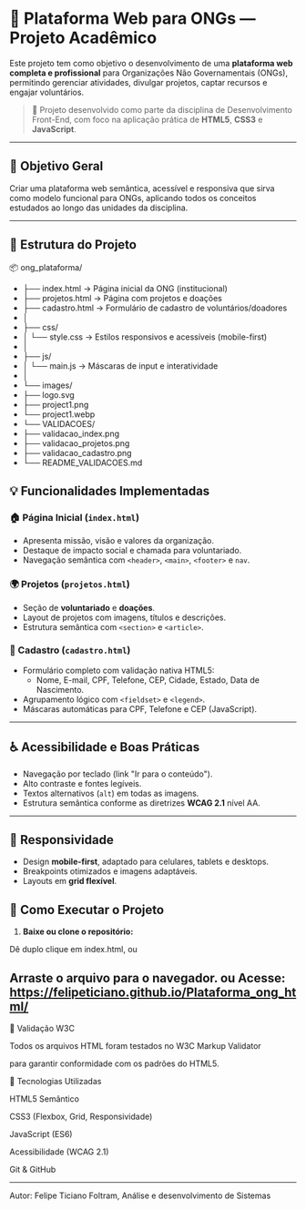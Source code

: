 # 🌱 Plataforma Web para ONGs — Projeto Acadêmico

Este projeto tem como objetivo o desenvolvimento de uma **plataforma web completa e profissional** para Organizações Não Governamentais (ONGs), permitindo gerenciar atividades, divulgar projetos, captar recursos e engajar voluntários.

> 🧩 Projeto desenvolvido como parte da disciplina de Desenvolvimento Front-End, com foco na aplicação prática de **HTML5**, **CSS3** e **JavaScript**.

---

## 🎯 Objetivo Geral
Criar uma plataforma web semântica, acessível e responsiva que sirva como modelo funcional para ONGs, aplicando todos os conceitos estudados ao longo das unidades da disciplina.

---

## 🧱 Estrutura do Projeto
📦 ong_plataforma/
+ ├── index.html → Página inicial da ONG (institucional)
+ ├── projetos.html → Página com projetos e doações
+ ├── cadastro.html → Formulário de cadastro de voluntários/doadores
+ │
+ ├── css/
+ │ └── style.css → Estilos responsivos e acessíveis (mobile-first)
+ │
+ ├── js/
+ │ └── main.js → Máscaras de input e interatividade
+ │
+ └── images/
+ ├── logo.svg
+ ├── project1.png
+ └── project1.webp
+ └── VALIDACOES/
+ ├── validacao_index.png
+ ├── validacao_projetos.png
+ ├── validacao_cadastro.png
+ └── README_VALIDACOES.md

## 💡 Funcionalidades Implementadas

### 🏠 Página Inicial (`index.html`)
- Apresenta missão, visão e valores da organização.
- Destaque de impacto social e chamada para voluntariado.
- Navegação semântica com `<header>`, `<main>`, `<footer>` e `nav`.

### 🌍 Projetos (`projetos.html`)
- Seção de **voluntariado** e **doações**.
- Layout de projetos com imagens, títulos e descrições.
- Estrutura semântica com `<section>` e `<article>`.

### 🧾 Cadastro (`cadastro.html`)
- Formulário completo com validação nativa HTML5:
  - Nome, E-mail, CPF, Telefone, CEP, Cidade, Estado, Data de Nascimento.
- Agrupamento lógico com `<fieldset>` e `<legend>`.
- Máscaras automáticas para CPF, Telefone e CEP (JavaScript).

---

## ♿ Acessibilidade e Boas Práticas
- Navegação por teclado (link "Ir para o conteúdo").
- Alto contraste e fontes legíveis.
- Textos alternativos (`alt`) em todas as imagens.
- Estrutura semântica conforme as diretrizes **WCAG 2.1** nível AA.

---

## 📱 Responsividade
- Design **mobile-first**, adaptado para celulares, tablets e desktops.
- Breakpoints otimizados e imagens adaptáveis.
- Layouts em **grid flexível**.

## 🚀 Como Executar o Projeto

1. **Baixe ou clone o repositório:**

Dê duplo clique em index.html, ou

Arraste o arquivo para o navegador.
ou
Acesse: https://felipeticiano.github.io/Plataforma_ong_html/
---

🧪 Validação W3C

Todos os arquivos HTML foram testados no W3C Markup Validator

para garantir conformidade com os padrões do HTML5.

🧠 Tecnologias Utilizadas

HTML5 Semântico

CSS3 (Flexbox, Grid, Responsividade)

JavaScript (ES6)

Acessibilidade (WCAG 2.1)

Git & GitHub

---
Autor: Felipe Ticiano Foltram, Análise e desenvolvimento de Sistemas
